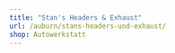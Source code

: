 ```yaml
---
title: "Stan's Headers & Exhaust"
url: /auburn/stans-headers-und-exhaust/
shop: Autowerkstatt
---
```

